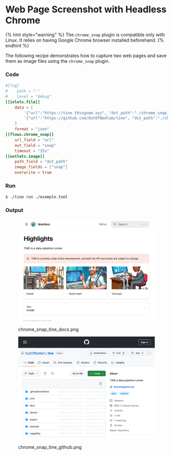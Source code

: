 # Web Page Screenshot with Headless Chrome

{% hint style="warning" %}
The `chrome_snap` plugin is compatible only with Linux.
It relies on having Google Chrome browser installed beforehand.
{% endhint %}

The following recipe demonstrates how to capture two web pages and save them as image files using the `chrome_snap` plugin.

### Code

```toml
#[log]
#    path = "-"
#    level = "debug"
[[inlets.file]]
    data = [
        '{"url":"https://tine.thingsme.xyz", "dst_path":"./chrome_snap_tine_docs.png"}', 
        '{"url":"https://github.com/OutOfBedlam/tine", "dst_path":"./chrome_snap_tine_github.png"}', 
    ]
    format = "json"
[[flows.chrome_snap]]
    url_field = "url"
    out_field = "snap"
    timeout = "15s"
[[outlets.image]]
    path_field = "dst_path"
    image_fields = ["snap"]
    overwrite = true
```

### Run

```sh
$ ./tine run ./example.toml
```

### Output

<figure><img src="./images/chrome_snap_tine_docs.png" alt="" width="563"><figcaption><p>chrome_snap_tine_docs.png</p></figcaption></figure>

<figure><img src="./images/chrome_snap_tine_github.png" alt="" width="563"><figcaption><p>chrome_snap_tine_github.png</p></figcaption></figure>